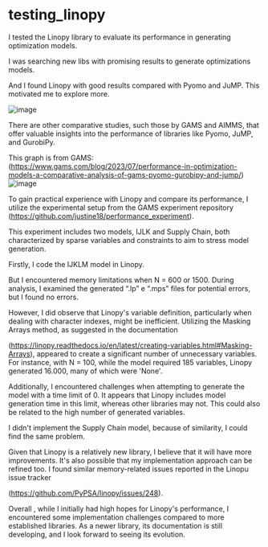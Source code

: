 # testing_linopy
I tested the Linopy library to evaluate its performance in generating optimization models.

I was searching new libs with promising results to generate optimizations models.

And I found Linopy with good results compared with Pyomo and JuMP. This motivated me to explore more.

![image](https://github.com/user-attachments/assets/9ba0c6ba-1db4-473a-8ebf-28302f44e7ae)


There are other comparative studies, such those by GAMS and AIMMS, that offer valuable insights into the performance of libraries like Pyomo, JuMP, and GurobiPy.

This graph is from GAMS:
(https://www.gams.com/blog/2023/07/performance-in-optimization-models-a-comparative-analysis-of-gams-pyomo-gurobipy-and-jump/)
![image](https://github.com/user-attachments/assets/b56ea32c-efa4-4515-9451-17869eb6e1b5)

To gain practical experience with Linopy and compare its performance, I utilize the experimental setup from the GAMS experiment repository (https://github.com/justine18/performance_experiment).

This experiment includes two models, IJLK and Supply Chain, both characterized by sparse variables and constraints to aim to stress model generation.

 

Firstly, I code the IJKLM model in Linopy. 

But I encountered memory limitations when N = 600 or 1500. During analysis, I examined the generated “.lp” e “.mps” files for potential errors, but I found no errors.

However, I did observe that Linopy's variable definition, particularly when dealing with character indexes, might be inefficient. Utilizing the Masking Arrays method, as suggested in the documentation

(https://linopy.readthedocs.io/en/latest/creating-variables.html#Masking-Arrays), appeared to create a significant number of unnecessary variables. For instance, with N = 100, while the model required 185 variables, Linopy generated 16.000, many of which were 'None'.



Additionally, I encountered challenges when attempting to generate the model with a time limit of 0. It appears that Linopy includes model generation time in this limit, whereas other libraries may not. This could also be related to the high number of generated variables.



I didn't implement the Supply Chain model, because of similarity, I could find the same problem.



Given that Linopy is a relatively new library, I believe that it will have more improvements. It's also possible that my implementation approach can be refined too. I found similar memory-related issues reported in the Linopu issue tracker

(https://github.com/PyPSA/linopy/issues/248).



Overall , while I initially had high hopes for Linopy's performance, I encountered some implementation challenges compared to more established libraries. As a newer library, its documentation is still developing, and I look forward to seeing its evolution.
